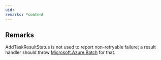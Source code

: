 ```yaml
---
uid: 
remarks: *content
---
```

## Remarks  
 AddTaskResultStatus is not used to report non-retryable failure; a result handler should throw             [Microsoft.Azure.Batch](assetId:///N:Microsoft.Azure.Batch?qualifyHint=False&autoUpgrade=True) for that.